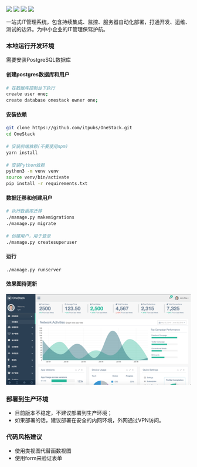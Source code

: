 
[![](https://img.shields.io/badge/python-3.4-green.svg)](https://www.python.org/download/releases/3.4.0/) [![](https://img.shields.io/badge/python-3.5-green.svg)](https://www.python.org/downloads/release/python-352/)
[![](https://img.shields.io/badge/python-3.6-green.svg)](https://www.python.org/downloads/release/python-360/) [![](https://img.shields.io/badge/license-MIT-brightgreen.svg)](LICENSE)

一站式IT管理系统，包含持续集成、监控、服务器自动化部署，打通开发、运维、测试的边界。为中小企业的IT管理保驾护航。

### 本地运行开发环境

需要安装PostgreSQL数据库

#### 创建postgres数据库和用户

```sh
# 在数据库控制台下执行
create user one;
create database onestack owner one;
```

#### 安装依赖

```sh
git clone https://github.com/itpubs/OneStack.git
cd OneStack

# 安装前端依赖(不要使用npm)
yarn install

# 安装Python依赖
python3 -m venv venv
source venv/bin/activate
pip install -r requirements.txt
```

#### 数据迁移和创建用户

```sh
# 执行数据库迁移
./manage.py makemigrations
./manage.py migrate

# 创建用户，用于登录
./manage.py createsuperuser
```

#### 运行

```sh
./manage.py runserver
```
#### 效果图待更新
![image](https://raw.githubusercontent.com/Alexcn/OneStack/master/screenshots/dashboard1.png)

### 部署到生产环境

- 目前版本不稳定，不建议部署到生产环境；
- 如果部署的话，建议部署在安全的内网环境，外网通过VPN访问。

### 代码风格建议

- 使用类视图代替函数视图
- 使用form来验证表单

